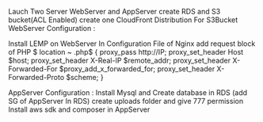 Lauch Two Server WebServer and AppServer
create RDS and S3 bucket(ACL Enabled)
create one CloudFront Distribution For S3Bucket
WebServer Configuration :

Install LEMP on WebServer
In Configuration File of Nginx add request block of PHP
 $ location ~ \.php$ {
    proxy_pass http://IP;
    proxy_set_header Host $host;
    proxy_set_header X-Real-IP $remote_addr;
    proxy_set_header X-Forwarded-For $proxy_add_x_forwarded_for;
    proxy_set_header X-Forwarded-Proto $scheme;
    }

AppServer Configuration :
Install Mysql and Create database in RDS (add SG of AppServer In RDS)
create uploads folder and give 777 permission
Install aws sdk and composer in AppServer
